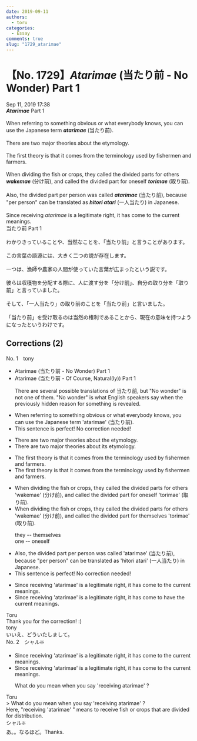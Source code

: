 ```yaml
---
date: 2019-09-11
authors:
  - toru
categories:
  - Essay
comments: true
slug: "1729_atarimae"
---
```


# 【No. 1729】<strong><em>Atarimae</em></strong> (当たり前 - No Wonder) Part 1
<div class="date">Sep 11, 2019 17:38</div>
<div id="post"><div id="body_show_ori">
<strong><em>Atarimae</em></strong> Part 1<br/><br/>When referring to something obvious or what everybody knows, you can use the Japanese term <strong><em>atarimae</em></strong> (当たり前).<br/><br/>There are two major theories about the etymology.<br/><br/>The first theory is that it comes from the terminology used by fishermen and farmers.<br/><br/>When dividing the fish or crops, they called the divided parts for others <strong><em>wakemae</em></strong> (分け前), and called the divided part for oneself <strong><em>torimae</em></strong> (取り前).<br/><br/>Also, the divided part per person was called <strong><em>atarimae</em></strong> (当たり前), because "per person" can be translated as <strong><em>hitori atari</em></strong> (一人当たり) in Japanese.<br/><br/>Since receiving <em>atarimae</em> is a legitimate right, it has come to the current meanings.
</div></div>

<!-- more -->

<div id="post_ja"><div id="body_show_mo">
当たり前 Part 1<br/><br/>わかりきっていることや、当然なことを、「当たり前」と言うことがあります。<br/><br/>この言葉の語源には、大きく二つの説が存在します。<br/><br/>一つは、漁師や農家の人間が使っていた言葉が広まったという説です。<br/><br/>彼らは収穫物を分配する際に、人に渡す分を「分け前」、自分の取り分を「取り前」と言っていました。<br/><br/>そして、「一人当たり」の取り前のことを「当たり前」と言いました。<br/><br/>「当たり前」を受け取るのは当然の権利であることから、現在の意味を持つようになったというわけです。
</div></div>

## Corrections (2)
<div id="block"><div class="first_name"> No. 1　<span class="just_name">tony</span></div><div id="block2">
<ul class="correction_field">
<li class="incorrect">Atarimae (当たり前 - No Wonder) Part 1</li>
<li class="corrected correct">
Atarimae (当たり前 - <span class="f_red">Of Course, Natural(ly)</span>) Part 1
<p class="correction_comment">There are several possible translations of 当たり前, but "No wonder" is not one of them. "No wonder" is what English speakers say when the previously hidden reason for something is revealed.</p>
</li>
</ul>
<ul class="correction_field">
<li class="incorrect">When referring to something obvious or what everybody knows, you can use the Japanese term 'atarimae' (当たり前).</li>
<li class="corrected perfect">This sentence is perfect! No correction needed!</li>
</ul>
<ul class="correction_field">
<li class="incorrect">There are two major theories about the etymology.</li>
<li class="corrected correct">
There are two major theories about <span class="f_red">its</span> etymology.
</li>
</ul>
<ul class="correction_field">
<li class="incorrect">The first theory is that it comes from the terminology used by fishermen and farmers.</li>
<li class="corrected correct">
The first theory is that it comes from <span class="sline"><span class="f_red">the</span></span> terminology used by fishermen and farmers.
</li>
</ul>
<ul class="correction_field">
<li class="incorrect">When dividing the fish or crops, they called the divided parts for others 'wakemae' (分け前), and called the divided part for oneself 'torimae' (取り前).</li>
<li class="corrected correct">
When dividing the fish or crops, they called the divided parts for others 'wakemae' (分け前), and called the divided part for <span class="f_red">themselves</span> 'torimae' (取り前).
<p class="correction_comment">they -- themselves<br/>one -- oneself</p>
</li>
</ul>
<ul class="correction_field">
<li class="incorrect">Also, the divided part per person was called 'atarimae' (当たり前), because "per person" can be translated as 'hitori atari' (一人当たり) in Japanese.</li>
<li class="corrected perfect">This sentence is perfect! No correction needed!</li>
</ul>
<ul class="correction_field">
<li class="incorrect">Since receiving 'atarimae' is a legitimate right, it has come to the current meanings.</li>
<li class="corrected correct">
Since receiving 'atarimae' is a legitimate right, it has come to <span class="f_red">have</span> the current meanings.
</li>
</ul>
</div><div class="name"><span class="just_name">Toru</span><br>
Thank you for the correction! :)
</div>
<div class="name"><span class="just_name">tony</span><br>
いいえ、どういたしまして。
</div>
</div>
<div id="block"><div class="first_name"> No. 2　<span class="just_name">シャル❇️</span></div><div id="block2">
<ul class="correction_field">
<li class="incorrect">Since receiving 'atarimae' is a legitimate right, it has come to the current meanings.</li>
<li class="corrected correct">
Since receiving 'atarimae' is a legitimate right, it has come to the current meanings.
<p class="correction_comment">What do you mean when you say 'receiving atarimae' ?</p>
</li>
</ul>
</div><div class="name"><span class="just_name">Toru</span><br>
&gt; What do you mean when you say 'receiving atarimae' ?<br/>Here, "receiving 'atarimae' " means to receive fish or crops that are divided for distribution.
</div>
<div class="name"><span class="just_name">シャル❇️</span><br>
あ。。なるほど。Thanks.
</div>
</div>
